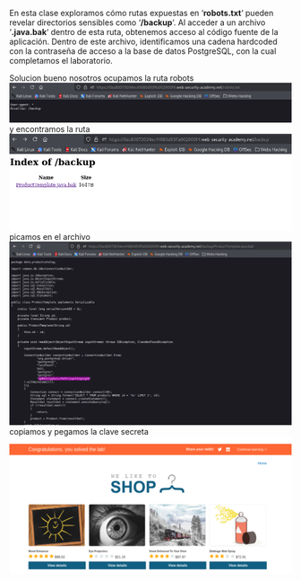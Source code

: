 En esta clase exploramos cómo rutas expuestas en ‘**robots.txt**‘ pueden revelar directorios sensibles como ‘**/backup**‘. Al acceder a un archivo ‘**.java.bak**‘ dentro de esta ruta, obtenemos acceso al código fuente de la aplicación. Dentro de este archivo, identificamos una cadena hardcoded con la contraseña de acceso a la base de datos PostgreSQL, con la cual completamos el laboratorio.

Solucion
bueno nosotros ocupamos la ruta robots
![Pasted_image_20250827222513.png](Imagenes/Pasted_image_20250827222513.png)
y encontramos la ruta
![Pasted_image_20250827222643.png](Imagenes/Pasted_image_20250827222643.png)
picamos en el archivo
![Pasted_image_20250827222710.png](Imagenes/Pasted_image_20250827222710.png)
copiamos y pegamos la clave secreta
![Pasted_image_20250827222742.png](Imagenes/Pasted_image_20250827222742.png)
